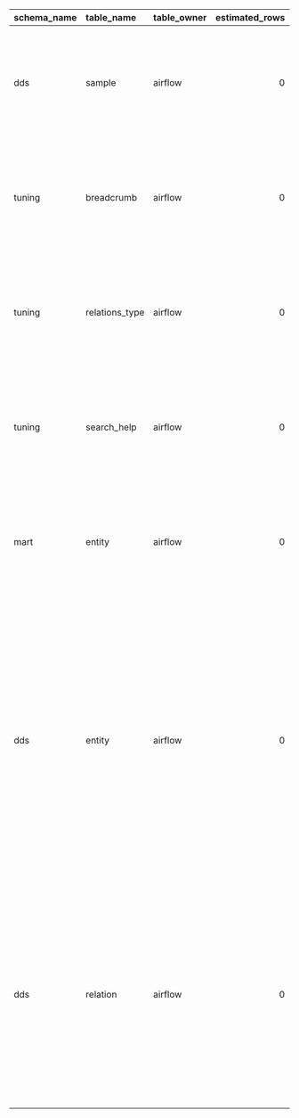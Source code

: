| schema_name   | table_name     | table_owner   |   estimated_rows |   table_size |   full_table_size | index_json                                                                                                                                                                                                                                                                                                                                                                                                                                                                                                                                                                                                                                                                                                                                                        | table_rights                                                                                                      |
|:--------------|:---------------|:--------------|-----------------:|-------------:|------------------:|:------------------------------------------------------------------------------------------------------------------------------------------------------------------------------------------------------------------------------------------------------------------------------------------------------------------------------------------------------------------------------------------------------------------------------------------------------------------------------------------------------------------------------------------------------------------------------------------------------------------------------------------------------------------------------------------------------------------------------------------------------------------|:------------------------------------------------------------------------------------------------------------------|
| dds           | sample         | airflow       |                0 |         8192 |             16384 | [{'ddl': 'CREATE INDEX sample_urn_index ON dds.sample USING btree (urn)', 'name': 'sample_urn_index'}]                                                                                                                                                                                                                                                                                                                                                                                                                                                                                                                                                                                                                                                            | [{'rights': ['INSERT', 'TRIGGER', 'REFERENCES', 'TRUNCATE', 'DELETE', 'UPDATE', 'SELECT'], 'grantee': 'airflow'}] |
| tuning        | breadcrumb     | airflow       |                0 |         8192 |             16384 | [{'ddl': 'CREATE INDEX breadcrumb_urn_index ON tuning.breadcrumb USING btree (urn)', 'name': 'breadcrumb_urn_index'}]                                                                                                                                                                                                                                                                                                                                                                                                                                                                                                                                                                                                                                             | [{'rights': ['TRIGGER', 'REFERENCES', 'TRUNCATE', 'DELETE', 'UPDATE', 'SELECT', 'INSERT'], 'grantee': 'airflow'}] |
| tuning        | relations_type | airflow       |                0 |         8192 |              8192 |                                                                                                                                                                                                                                                                                                                                                                                                                                                                                                                                                                                                                                                                                                                                                                   | [{'rights': ['INSERT', 'SELECT', 'UPDATE', 'DELETE', 'TRUNCATE', 'REFERENCES', 'TRIGGER'], 'grantee': 'airflow'}] |
| tuning        | search_help    | airflow       |                0 |         8192 |              8192 |                                                                                                                                                                                                                                                                                                                                                                                                                                                                                                                                                                                                                                                                                                                                                                   | [{'rights': ['TRIGGER', 'REFERENCES', 'TRUNCATE', 'DELETE', 'UPDATE', 'SELECT', 'INSERT'], 'grantee': 'airflow'}] |
| mart          | entity         | airflow       |                0 |         8192 |              8192 |                                                                                                                                                                                                                                                                                                                                                                                                                                                                                                                                                                                                                                                                                                                                                                   | [{'rights': ['TRIGGER', 'INSERT', 'SELECT', 'UPDATE', 'DELETE', 'TRUNCATE', 'REFERENCES'], 'grantee': 'airflow'}] |
| dds           | entity         | airflow       |                0 |         8192 |             98304 | [{'ddl': 'CREATE INDEX entity_name_trgm_index ON dds.entity USING gin (entity_name gin_trgm_ops)', 'name': 'entity_name_trgm_index'}, {'ddl': 'CREATE INDEX entity_loaded_by_index ON dds.entity USING gin (loaded_by)', 'name': 'entity_loaded_by_index'}, {'ddl': 'CREATE INDEX entity_type_index ON dds.entity USING gin (entity_type)', 'name': 'entity_type_index'}, {'ddl': 'CREATE INDEX entity_search_data_trgm_gin_index ON dds.entity USING gin (search_data gin_trgm_ops)', 'name': 'entity_search_data_trgm_gin_index'}, {'ddl': 'CREATE INDEX entity_json_system ON dds.entity USING gin (json_system)', 'name': 'entity_json_system'}, {'ddl': 'CREATE UNIQUE INDEX entity_urn_index ON dds.entity USING btree (urn)', 'name': 'entity_urn_index'}] | [{'rights': ['INSERT', 'TRIGGER', 'REFERENCES', 'TRUNCATE', 'DELETE', 'UPDATE', 'SELECT'], 'grantee': 'airflow'}] |
| dds           | relation       | airflow       |                0 |         8192 |             57344 | [{'ddl': 'CREATE UNIQUE INDEX rel_unique ON dds.relation USING btree (source, destination, type)', 'name': 'rel_unique'}, {'ddl': 'CREATE INDEX relation_attribute_index ON dds.relation USING btree (attribute)', 'name': 'relation_attribute_index'}, {'ddl': 'CREATE INDEX relation_loaded_by_index ON dds.relation USING gin (loaded_by)', 'name': 'relation_loaded_by_index'}, {'ddl': 'CREATE INDEX relation_destination_index ON dds.relation USING btree (destination)', 'name': 'relation_destination_index'}, {'ddl': 'CREATE INDEX relation_source_index ON dds.relation USING btree (source)', 'name': 'relation_source_index'}]                                                                                                                      | [{'rights': ['TRIGGER', 'INSERT', 'SELECT', 'UPDATE', 'DELETE', 'TRUNCATE', 'REFERENCES'], 'grantee': 'airflow'}] |